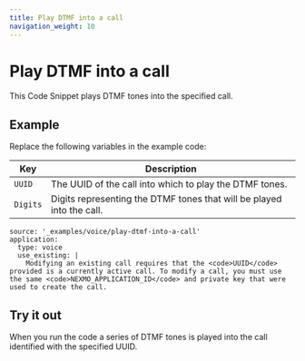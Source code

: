 ```yaml
---
title: Play DTMF into a call
navigation_weight: 10
---
```


# Play DTMF into a call

This Code Snippet plays DTMF tones into the specified call.

## Example

Replace the following variables in the example code:

Key |	Description
-- | --
`UUID` | The UUID of the call into which to play the DTMF tones.
`Digits` | Digits representing the DTMF tones that will be played into the call.

```code_snippets
source: '_examples/voice/play-dtmf-into-a-call'
application:
  type: voice
  use_existing: |
    Modifying an existing call requires that the <code>UUID</code> provided is a currently active call. To modify a call, you must use the same <code>NEXMO_APPLICATION_ID</code> and private key that were used to create the call.
```

## Try it out

When you run the code a series of DTMF tones is played
into the call identified with the specified UUID.
